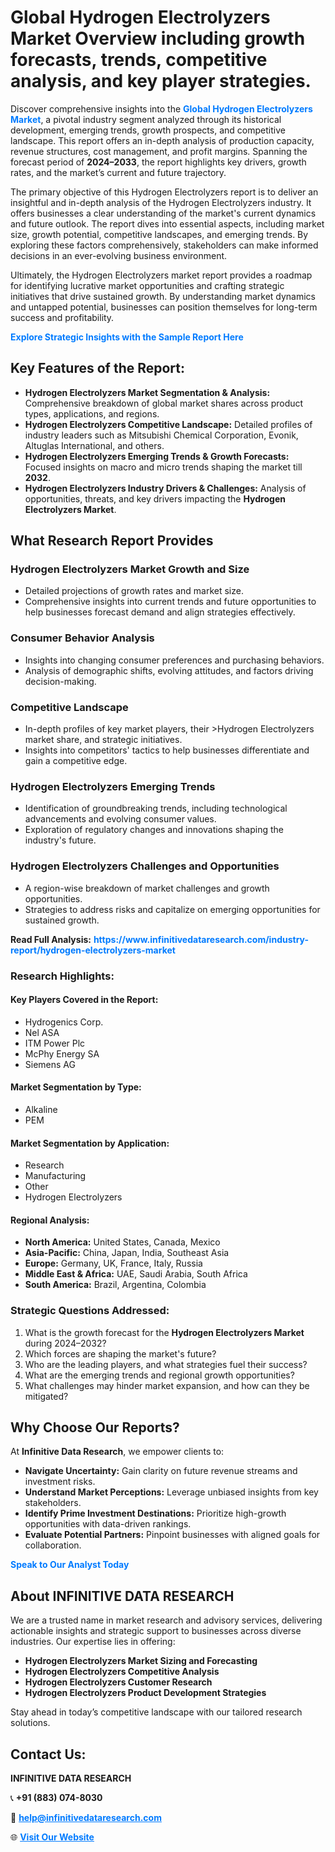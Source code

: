 <h1>Global Hydrogen Electrolyzers Market Overview including growth forecasts, trends, competitive analysis, and key player strategies.</h1>
<p>
Discover comprehensive insights into the 
<a href="https://www.infinitivedataresearch.com/industry-report/hydrogen-electrolyzers-market" rel="dofollow" style="color: #007BFF; text-decoration: none;"><strong>Global Hydrogen Electrolyzers Market</strong></a>, a pivotal industry segment analyzed through its historical development, emerging trends, growth prospects, and competitive landscape. This report offers an in-depth analysis of production capacity, revenue structures, cost management, and profit margins. Spanning the forecast period of <strong>2024–2033</strong>, the report highlights key drivers, growth rates, and the market’s current and future trajectory.
</p>
<p>
The primary objective of this Hydrogen Electrolyzers report is to deliver an insightful and in-depth analysis of the Hydrogen Electrolyzers industry. It offers businesses a clear understanding of the market's current dynamics and future outlook. The report dives into essential aspects, including market size, growth potential, competitive landscapes, and emerging trends. By exploring these factors comprehensively, stakeholders can make informed decisions in an ever-evolving business environment.
</p>
<p>
Ultimately, the Hydrogen Electrolyzers market report provides a roadmap for identifying lucrative market opportunities and crafting strategic initiatives that drive sustained growth. By understanding market dynamics and untapped potential, businesses can position themselves for long-term success and profitability.
</p>
<p>
<a href="https://www.infinitivedataresearch.com/request-sample/reportId=103665" style="color: #007BFF; text-decoration: none;"><strong>Explore Strategic Insights with the Sample Report Here</strong></a>
</p>

<h2>Key Features of the Report:</h2>
<ul>
<li><strong>Hydrogen Electrolyzers Market Segmentation & Analysis:</strong> Comprehensive breakdown of global market shares across product types, applications, and regions.</li>
<li><strong>Hydrogen Electrolyzers Competitive Landscape:</strong> Detailed profiles of industry leaders such as Mitsubishi Chemical Corporation, Evonik, Altuglas International, and others.</li>
<li><strong>Hydrogen Electrolyzers Emerging Trends & Growth Forecasts:</strong> Focused insights on macro and micro trends shaping the market till <strong>2032</strong>.</li>
<li><strong>Hydrogen Electrolyzers Industry Drivers & Challenges:</strong> Analysis of opportunities, threats, and key drivers impacting the <strong>Hydrogen Electrolyzers Market</strong>.</li>
</ul>

<h2>What Research Report Provides</h2>
<h3>Hydrogen Electrolyzers Market Growth and Size</h3>
<ul>
<li>Detailed projections of growth rates and market size.</li>
<li>Comprehensive insights into current trends and future opportunities to help businesses forecast demand and align strategies effectively.</li>
</ul>

<h3>Consumer Behavior Analysis</h3>
<ul>
<li>Insights into changing consumer preferences and purchasing behaviors.</li>
<li>Analysis of demographic shifts, evolving attitudes, and factors driving decision-making.</li>
</ul>

<h3>Competitive Landscape</h3>
<ul>
<li>In-depth profiles of key market players, their >Hydrogen Electrolyzers market share, and strategic initiatives.</li>
<li>Insights into competitors' tactics to help businesses differentiate and gain a competitive edge.</li>
</ul>

<h3>Hydrogen Electrolyzers Emerging Trends</h3>
<ul>
<li>Identification of groundbreaking trends, including technological advancements and evolving consumer values.</li>
<li>Exploration of regulatory changes and innovations shaping the industry's future.</li>
</ul>

<h3>Hydrogen Electrolyzers Challenges and Opportunities</h3>
<ul>
<li>A region-wise breakdown of market challenges and growth opportunities.</li>
<li>Strategies to address risks and capitalize on emerging opportunities for sustained growth.</li>
</ul>
<p><strong>Read Full Analysis:</strong> <a href="https://www.infinitivedataresearch.com/industry-report/hydrogen-electrolyzers-market" rel="dofollow" style="color: #007BFF; text-decoration: none;"><strong>https://www.infinitivedataresearch.com/industry-report/hydrogen-electrolyzers-market</strong></a></p>
<h3>Research Highlights:</h3>
<h4>Key Players Covered in the Report:</h4>
<ul><li>Hydrogenics Corp.</li><li>Nel ASA</li><li>ITM Power Plc</li><li>McPhy Energy SA</li><li>Siemens AG</li></ul>
<h4>Market Segmentation by Type:</h4>
<ul><li>Alkaline</li><li>PEM</li></ul>
<h4>Market Segmentation by Application:</h4>
<ul><li>Research</li><li>Manufacturing</li><li>Other</li><li>Hydrogen Electrolyzers</li></ul>

<h4>Regional Analysis:</h4>
<ul>
<li><strong>North America:</strong> United States, Canada, Mexico</li>
<li><strong>Asia-Pacific:</strong> China, Japan, India, Southeast Asia</li>
<li><strong>Europe:</strong> Germany, UK, France, Italy, Russia</li>
<li><strong>Middle East & Africa:</strong> UAE, Saudi Arabia, South Africa</li>
<li><strong>South America:</strong> Brazil, Argentina, Colombia</li>
</ul>

<h3>Strategic Questions Addressed:</h3>
<ol>
<li>What is the growth forecast for the <strong>Hydrogen Electrolyzers Market</strong> during 2024–2032?</li>
<li>Which forces are shaping the market's future?</li>
<li>Who are the leading players, and what strategies fuel their success?</li>
<li>What are the emerging trends and regional growth opportunities?</li>
<li>What challenges may hinder market expansion, and how can they be mitigated?</li>
</ol>

<h2>Why Choose Our Reports?</h2>
<p>At <strong>Infinitive Data Research</strong>, we empower clients to:</p>
<ul>
<li><strong>Navigate Uncertainty:</strong> Gain clarity on future revenue streams and investment risks.</li>
<li><strong>Understand Market Perceptions:</strong> Leverage unbiased insights from key stakeholders.</li>
<li><strong>Identify Prime Investment Destinations:</strong> Prioritize high-growth opportunities with data-driven rankings.</li>
<li><strong>Evaluate Potential Partners:</strong> Pinpoint businesses with aligned goals for collaboration.</li>
</ul>
<p><a href="https://www.infinitivedataresearch.com/industry-report/hydrogen-electrolyzers-market" rel="dofollow" style="color: #007BFF; text-decoration: none;"><strong>Speak to Our Analyst Today</strong></a></p>

<h2>About INFINITIVE DATA RESEARCH</h2>
<p>We are a trusted name in market research and advisory services, delivering actionable insights and strategic support to businesses across diverse industries. Our expertise lies in offering:</p>
<ul>
<li><strong>Hydrogen Electrolyzers Market Sizing and Forecasting</strong></li>
<li><strong>Hydrogen Electrolyzers Competitive Analysis</strong></li>
<li><strong>Hydrogen Electrolyzers Customer Research</strong></li>
<li><strong>Hydrogen Electrolyzers Product Development Strategies</strong></li>
</ul>
<p>Stay ahead in today’s competitive landscape with our tailored research solutions.</p>

<h2>Contact Us:</h2>
<p><strong>INFINITIVE DATA RESEARCH</strong></p>
<p>📞 <strong>+91 (883) 074-8030</strong></p>
<p>📧 <strong><a href="mailto:help@infinitivedataresearch.com" style="color: #007BFF;">help@infinitivedataresearch.com</a></strong></p>
<p>🌐 <strong><a href="https://www.infinitivedataresearch.com" rel="dofollow" style="color: #007BFF;">Visit Our Website</a></strong></p>
